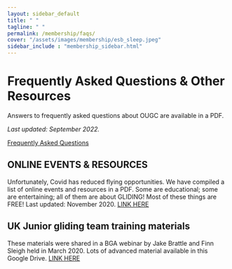 ```yaml
---
layout: sidebar_default
title: " "
tagline: " "
permalink: /membership/faqs/
cover: "/assets/images/membership/esb_sleep.jpeg"
sidebar_include : "membership_sidebar.html"
---
```


<title>FAQs & Resources - OUGC</title>

# Frequently Asked Questions & Other Resources 
Answers to frequently asked questions about OUGC are available in a PDF. 

*Last updated: September 2022.*

<div class="home-button-wrapper">
  <a href="/assets/images/membership/OUGC_FAQ.pdf" class="big-button">Frequently Asked Questions</a>
</div>

## ONLINE EVENTS & RESOURCES
Unfortunately, Covid has reduced flying opportunities. We have compiled a list of online events and resources in a PDF. Some are educational; some are entertaining; all of them are about GLIDING!  Most of these things are FREE! Last updated: November 2020. [LINK HERE](/assets/images/membership/Gliding%20Virtual%20Events%20Published%202020-11-02.pdf)

## UK Junior gliding team training materials
These materials were shared in a BGA webinar by Jake Brattle and Finn Sleigh held in March 2020. Lots of advanced material available in this Google Drive. [LINK HERE](https://drive.google.com/drive/folders/1GQf3C_27gMvJtXtnpHWDK5QHs0HTHB11?usp=sharing)